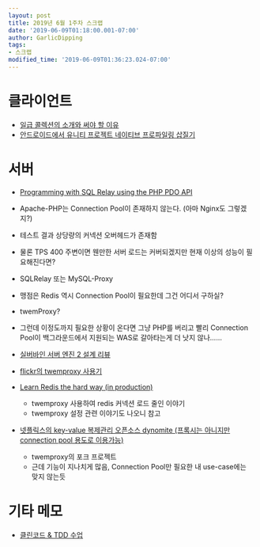 ```yaml
---
layout: post
title: 2019년 6월 1주차 스크랩
date: '2019-06-09T01:18:00.001-07:00'
author: GarlicDipping
tags:
- 스크랩
modified_time: '2019-06-09T01:36:23.024-07:00'
---
```



# 클라이언트

-   [일급 콜렉션의 소개와 써야 할 이유](https://jojoldu.tistory.com/412)
-   [안드로이드에서 유니티 프로젝트 네이티브 프로파일링 삽질기](http://ndcreplay.nexon.com/NDC2018/sessions/NDC2018_0018.html#c=NDC2018&p=4)

# 서버

-   [Programming with SQL Relay using the PHP PDO API](http://sqlrelay.sourceforge.net/sqlrelay/programming/phppdo.html)
  - Apache-PHP는 Connection Pool이 존재하지 않는다. (아마 Nginx도 그렇겠지?)
  - 테스트 결과 상당량의 커넥션 오버헤드가 존재함
  - 물론 TPS 400 주변이면 웬만한 서버 로드는 커버되겠지만 현재 이상의 성능이 필요해진다면?
  - SQLRelay 또는 MySQL-Proxy
  - 맹점은 Redis 역시 Connection Pool이 필요한데 그건 어디서 구하실?
  - twemProxy?
  - 그런데 이정도까지 필요한 상황이 온다면 그냥 PHP를 버리고 빨리 Connection Pool이 백그라운드에서 지원되는 WAS로 갈아타는게 더 낫지 않나\...\...

- [실버바인 서버 엔진 2 설계 리뷰](http://ndcreplay.nexon.com/NDC2018/sessions/NDC2018_0075.html#c=NDC2018&p=4)
- [flickr의 twemproxy 사용기](http://code.flickr.net/2015/07/10/optimizing-caching-twemproxy-and-memcached-at-flickr/)
- [Learn Redis the hard way (in production)](https://tech.trivago.com/2017/01/25/learn-redis-the-hard-way-in-production/)
  -   twemproxy 사용하여 redis 커넥션 로드 줄인 이야기
  -   twemproxy 설정 관련 이야기도 나오니 참고
- [넷플릭스의 key-value 복제관리 오픈소스 dynomite (프록시는 아니지만 connection pool 용도로 이용가능)](https://github.com/Netflix/dynomite/wiki/Architecture)
  -   twemproxy의 포크 프로젝트
  -   근데 기능이 지나치게 많음, Connection Pool만 필요한 내 use-case에는  
  맞지 않는듯

# 기타 메모

-   [클린코드 & TDD 수업](https://edu.nextstep.camp/c/8fWRxNWU/)